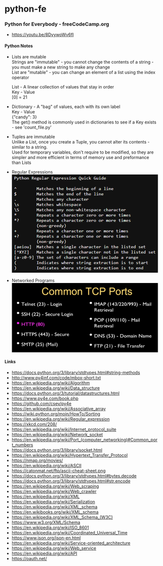# python-fe
### Python for Everybody - freeCodeCamp.org
- https://youtu.be/8DvywoWv6fI

#### Python Notes
- Lists are mutable</br>
Strings are "immutable" - you cannot change the contents of a string - you must make a new string to make any change</br>
List are "mutable" - you can change an element of a list using the index operator</br>

    List - A linear collection of values that stay in order</br>
    Key - Value</br>
    [0] = 21</br>
- Dictionary - A "bag" of values, each with its own label</br>
    Key - Value</br>
    {"candy": 3}</br> 
    The get() method is commonly used in dictionaries to see if a Key exists - see 'count_file.py'</br>
- Tuples are immutable</br>
    Unlike a List, once you create a Tuple, you cannot alter its contents - similar to a string.</br>
    Used for temporary variables, don't require to be modified, so they are simpler and more efficient in terms of memory use and preformance than Lists</br>
- Regular Expressions</br>
![](.//Regular_Expressions/regex_quick_quide.png)
- Networked Programs</br>
![](.//Networked_programs/common_tcp_ports.png)


#### Links
- https://docs.python.org/3/library/stdtypes.html#string-methods
- http://www.py4inf.com/code/mbox-short.txt
- https://en.wikipedia.org/wiki/Algorithm
- https://en.wikipedia.org/wiki/Data_structure
- https://docs.python.org/3/tutorial/datastructures.html
- https://www.py4e.com/book.php
- https://github.com/csev/py4e
- https://en.wikipedia.org/wiki/Associative_array
- https://wiki.python.org/moin/HowTo/Sorting
- https://en.wikipedia.org/wiki/Regular_expression
- https://xkcd.com/208/
- https://en.wikipedia.org/wiki/Internet_protocol_suite
- https://en.wikipedia.org/wiki/Network_socket
- https://en.wikipedia.org/wiki/Port_(computer_networking)#Common_port_numbers
- https://docs.python.org/3/library/socket.html
- https://en.wikipedia.org/wiki/Hypertext_Transfer_Protocol
- https://nmap.org/movies/
- https://en.wikipedia.org/wiki/ASCII
- https://catonmat.net/ftp/ascii-cheat-sheet.png
- https://docs.python.org/3/library/stdtypes.html#bytes.decode
- https://docs.python.org/3/library/stdtypes.html#str.encode
- https://en.wikipedia.org/wiki/Web_scraping
- https://en.wikipedia.org/wiki/Web_crawler
- https://en.wikipedia.org/wiki/XML
- https://en.wikipedia.org/wiki/Serialization
- https://en.wikipedia.org/wiki/XML_schema
- https://en.wikibooks.org/wiki/XML_schema
- https://en.wikipedia.org/wiki/XML_Schema_(W3C)
- https://www.w3.org/XML/Schema
- https://en.wikipedia.org/wiki/ISO_8601
- https://en.wikipedia.org/wiki/Coordinated_Universal_Time
- https://www.json.org/json-en.html
- https://en.wikipedia.org/wiki/Service-oriented_architecture
- https://en.wikipedia.org/wiki/Web_service
- https://en.wikipedia.org/wiki/API
- https://oauth.net/
